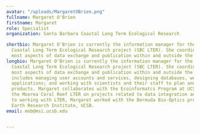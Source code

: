 ```yaml
---
avatar: "/uploads/MargaretOBrien.png"
fullname: Margaret O'Brien
firstname: Margaret
role: Specialist
organization: Santa Barbara Coastal Long Term Ecological Research

shortbio: Margaret O'Brien is currently the information manager for the Santa Barbara
  Coastal Long Term Ecological Research project (SBC LTER). She coordinates and implements
  most aspects of data exchange and publication within and outside the group.
longbio: Margaret O'Brien is currently the information manager for the Santa Barbara
  Coastal Long Term Ecological Research project (SBC LTER). She coordinates and implements
  most aspects of data exchange and publication within and outside the group. This
  includes managing user accounts and services, designing databases, websites and
  applications; and working with scientists and their staff to plan and publish data
  products. Margaret collaborates with the Ecoinformatcs Program at UCSB, and with
  the Moorea Coral Reef LTER on projects related to data integration and use. Prior
  to working with LTER, Margaret worked with the Bermuda Bio-Optics project at the
  Earth Research Institute, UCSB.
email: mob@msi.ucsb.edu


---
```

